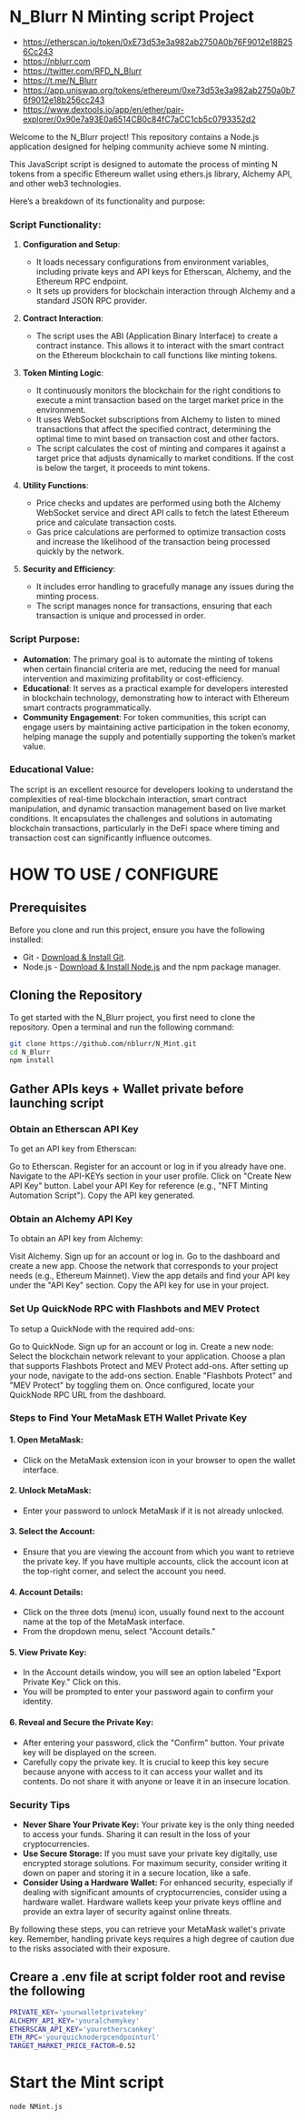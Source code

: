 # N_Blurr N Minting script Project

- https://etherscan.io/token/0xE73d53e3a982ab2750A0b76F9012e18B256Cc243
- https://nblurr.com
- https://twitter.com/RFD_N_Blurr
- https://t.me/N_Blurr
- https://app.uniswap.org/tokens/ethereum/0xe73d53e3a982ab2750a0b76f9012e18b256cc243
- https://www.dextools.io/app/en/ether/pair-explorer/0x90e7a93E0a6514CB0c84fC7aCC1cb5c0793352d2

Welcome to the N_Blurr project! This repository contains a Node.js application designed for helping community achieve some N minting.

This JavaScript script is designed to automate the process of minting N tokens from a specific Ethereum wallet using ethers.js library, Alchemy API, and other web3 technologies. 

Here’s a breakdown of its functionality and purpose:

### Script Functionality:

1. **Configuration and Setup**:
   - It loads necessary configurations from environment variables, including private keys and API keys for Etherscan, Alchemy, and the Ethereum RPC endpoint.
   - It sets up providers for blockchain interaction through Alchemy and a standard JSON RPC provider.

2. **Contract Interaction**:
   - The script uses the ABI (Application Binary Interface) to create a contract instance. This allows it to interact with the smart contract on the Ethereum blockchain to call functions like minting tokens.
   
3. **Token Minting Logic**:
   - It continuously monitors the blockchain for the right conditions to execute a mint transaction based on the target market price in the environment. 
   - It uses WebSocket subscriptions from Alchemy to listen to mined transactions that affect the specified contract, determining the optimal time to mint based on transaction cost and other factors.
   - The script calculates the cost of minting and compares it against a target price that adjusts dynamically to market conditions. If the cost is below the target, it proceeds to mint tokens.

4. **Utility Functions**:
   - Price checks and updates are performed using both the Alchemy WebSocket service and direct API calls to fetch the latest Ethereum price and calculate transaction costs.
   - Gas price calculations are performed to optimize transaction costs and increase the likelihood of the transaction being processed quickly by the network.

5. **Security and Efficiency**:
   - It includes error handling to gracefully manage any issues during the minting process.
   - The script manages nonce for transactions, ensuring that each transaction is unique and processed in order.

### Script Purpose:

- **Automation**: The primary goal is to automate the minting of tokens when certain financial criteria are met, reducing the need for manual intervention and maximizing profitability or cost-efficiency.
- **Educational**: It serves as a practical example for developers interested in blockchain technology, demonstrating how to interact with Ethereum smart contracts programmatically.
- **Community Engagement**: For token communities, this script can engage users by maintaining active participation in the token economy, helping manage the supply and potentially supporting the token’s market value.

### Educational Value:
The script is an excellent resource for developers looking to understand the complexities of real-time blockchain interaction, smart contract manipulation, and dynamic transaction management based on live market conditions. It encapsulates the challenges and solutions in automating blockchain transactions, particularly in the DeFi space where timing and transaction cost can significantly influence outcomes.

# HOW TO USE / CONFIGURE

## Prerequisites

Before you clone and run this project, ensure you have the following installed:

- Git - [Download & Install Git](https://git-scm.com/downloads).
- Node.js - [Download & Install Node.js](https://nodejs.org/en/download/) and the npm package manager.

## Cloning the Repository

To get started with the N_Blurr project, you first need to clone the repository. Open a terminal and run the following command:

```bash
git clone https://github.com/nblurr/N_Mint.git
cd N_Blurr
npm install
```

 ## Gather APIs keys + Wallet private before launching script

 ### Obtain an Etherscan API Key

To get an API key from Etherscan:

Go to Etherscan.
Register for an account or log in if you already have one.
Navigate to the API-KEYs section in your user profile.
Click on "Create New API Key" button.
Label your API Key for reference (e.g., "NFT Minting Automation Script").
Copy the API key generated.

 ### Obtain an Alchemy API Key
To obtain an API key from Alchemy:

Visit Alchemy.
Sign up for an account or log in.
Go to the dashboard and create a new app.
Choose the network that corresponds to your project needs (e.g., Ethereum Mainnet).
View the app details and find your API key under the "API Key" section.
Copy the API key for use in your project.

 ### Set Up QuickNode RPC with Flashbots and MEV Protect
To setup a QuickNode with the required add-ons:

Go to QuickNode.
Sign up for an account or log in.
Create a new node:
Select the blockchain network relevant to your application.
Choose a plan that supports Flashbots Protect and MEV Protect add-ons.
After setting up your node, navigate to the add-ons section.
Enable "Flashbots Protect" and "MEV Protect" by toggling them on.
Once configured, locate your QuickNode RPC URL from the dashboard.


### Steps to Find Your MetaMask ETH Wallet Private Key

#### 1. **Open MetaMask:**
- Click on the MetaMask extension icon in your browser to open the wallet interface.

#### 2. **Unlock MetaMask:**
- Enter your password to unlock MetaMask if it is not already unlocked.

#### 3. **Select the Account:**
- Ensure that you are viewing the account from which you want to retrieve the private key. If you have multiple accounts, click the account icon at the top-right corner, and select the account you need.

#### 4. **Account Details:**
- Click on the three dots (menu) icon, usually found next to the account name at the top of the MetaMask interface.
- From the dropdown menu, select "Account details."

#### 5. **View Private Key:**
- In the Account details window, you will see an option labeled "Export Private Key." Click on this.
- You will be prompted to enter your password again to confirm your identity.

#### 6. **Reveal and Secure the Private Key:**
- After entering your password, click the "Confirm" button. Your private key will be displayed on the screen.
- Carefully copy the private key. It is crucial to keep this key secure because anyone with access to it can access your wallet and its contents. Do not share it with anyone or leave it in an insecure location. 

### Security Tips

- **Never Share Your Private Key:** Your private key is the only thing needed to access your funds. Sharing it can result in the loss of your cryptocurrencies.
- **Use Secure Storage:** If you must save your private key digitally, use encrypted storage solutions. For maximum security, consider writing it down on paper and storing it in a secure location, like a safe.
- **Consider Using a Hardware Wallet:** For enhanced security, especially if dealing with significant amounts of cryptocurrencies, consider using a hardware wallet. Hardware wallets keep your private keys offline and provide an extra layer of security against online threats.

By following these steps, you can retrieve your MetaMask wallet's private key. Remember, handling private keys requires a high degree of caution due to the risks associated with their exposure.


 ## Creare a .env file at script folder root and revise the following

```bash
PRIVATE_KEY='yourwalletprivatekey'
ALCHEMY_API_KEY='youralchemykey'
ETHERSCAN_API_KEY='youretherscankey'
ETH_RPC='yourquicknoderpcendpointurl'
TARGET_MARKET_PRICE_FACTOR=0.52
```

# Start the Mint script

```bash
node NMint.js
```
